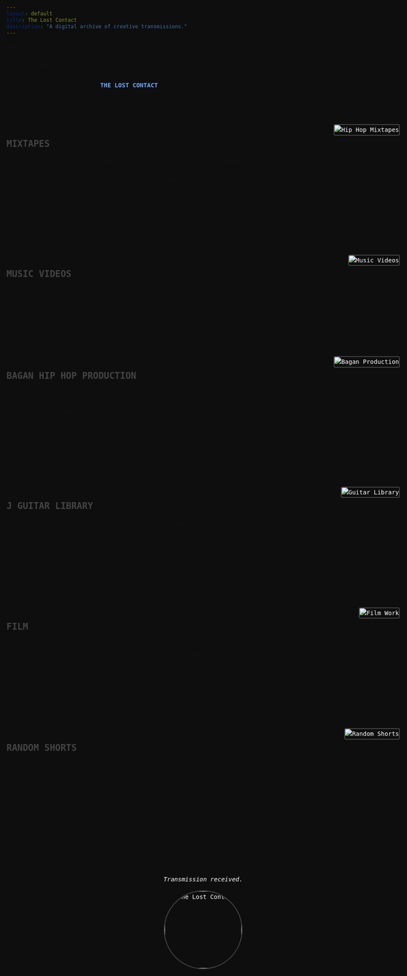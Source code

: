 ```yaml
---
layout: default
title: The Lost Contact
description: "A digital archive of creative transmissions."
---
```


<style>

@import url('https://fonts.googleapis.com/css2?family=Space+Mono&display=swap');
  
body {
  background-color: #0e0e0e;
  color: #ffffff;
  font-family: 'Space Mono', monospace;
  line-height: 1.6;
  padding: 20px;
  max-width: 960px;
  margin: 0 auto;
}
.section {
  display: flex;
  flex-direction: row;
  align-items: flex-start;
  justify-content: space-between;
  margin-bottom: 140px;
  gap: 40px;
}
.section img {
  max-width: 320px;
  height: auto;
  border: 2px solid #444;
  border-radius: 4px;
}
.section .text {
  flex: 1;
  max-width: 600px;
}
.section h2 {
  font-size: 1.5em;
  color: #444444; /* cold grey for category titles */
  margin-bottom: 12px;
  font-weight: 600;
}
.section h2 a {
  color: #444444;
  text-decoration: none;
}
.section h2 a:hover {
  text-decoration: underline;
}
.section p {
  margin: 0;
  color: #111111; /* very dark grey for descriptions */
}
.intro {
  margin-bottom: 80px;
  color: #111111;
}
footer {
  margin-top: 200px;
  text-align: center;
}
footer img {
  width: 180px;
  border-radius: 50%;
  border: 2px solid #444;
}
</style>

<div class="intro">
  <p>Here is the bulk of my creative work from 2002 onwards. I hope everyone enjoys it, has a laugh, and connects with life in the best kind of ways. Hopefully this work endures throughout time in the brighter corners of the internet.<br>
  So without further adieu…<br>
  Broadcasting from beyond: <strong style="color:#6eaaff">THE LOST CONTACT</strong>.</p>
</div>

<div class="section">
  <div class="text">
    <h2><a href="URL1">MIXTAPES</a></h2>
    <p>Custom blends, edits, and remixes that are re-ordered and trimmed, often with new sounds. Some tracks are built around a sample or song. Something for everyone: lofi, hip hop, instrumentals, film based, mainstream, underground, radio mixes, and remixes.</p>
  </div>
  <img src="/assets/img/Mixtapes.JPG" alt="Hip Hop Mixtapes">
</div>

<div class="section">
  <div class="text">
    <h2><a href="URL2">MUSIC VIDEOS</a></h2>
    <p>An eclectic mix of music videos with a splash of anime.</p>
  </div>
  <img src="/assets/img/MusicVideos.JPG" alt="Music Videos">
</div>

<div class="section">
  <div class="text">
    <h2><a href="URL3">BAGAN HIP HOP PRODUCTION</a></h2>
    <p>Original beats and rhymes forged from samples (I make no money from these - with good reason!). My rap persona, Bagan, is a soft spoken charming gentleman who enjoys himself too much and is a superspy when it comes down to it.</p>
  </div>
  <img src="/assets/img/Bagan.JPG" alt="Bagan Production">
</div>

<div class="section">
  <div class="text">
    <h2><a href="URL4">J GUITAR LIBRARY</a></h2>
    <p>Composed demos from over the years. Not a complete set and I use these to pitch to potential band mates. Hopefully my songwriting improves each time. Beachy vibes.</p>
  </div>
  <img src="/assets/img/Guitar2.JPG" alt="Guitar Library">
</div>

<div class="section">
  <div class="text">
    <h2><a href="URL5">FILM</a></h2>
    <p>Films where I had different roles such as editor, videographer, photographer, actor, and VO guy. Quite the variety and difficult to describe.
  </div>
  <img src="/assets/img/Film4.JPG" alt="Film Work">
</div>

<div class="section">
  <div class="text">
    <h2><a href="URL6">RANDOM SHORTS</a></h2>
    <p>Last but not least. Snippets and experimental features including the illustrious Library Guy meme collection that has been in the vault for centuries (well, since 2022).</p>
  </div>
  <img src="/assets/img/Justin_Coconut_Square.JPG" alt="Random Shorts">
</div>

<footer>
  <p><em>Transmission received.</em></p>
  <img src="/assets/img/Coconut Master - Lost Contact.PNG" alt="The Lost Contact">
</footer>
